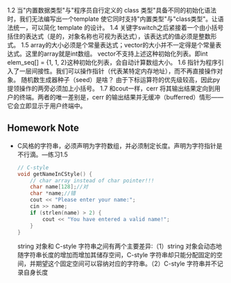 

1.2 当"内置数据类型"与"程序员自行定义的 class 类型"具备不同的初始化语法时，我们无法编写出一个template 使它同时支持"内置类型"与"class类型"。让语法统一，可以简化 template 的设计。
1.4 关键字switch之后紧接着一个由小括号括住的表达式（是的，对象名称也可视为表达式），该表达式的值必须是整数形式。
1.5 array的大小必须是个常量表达式；vector的大小并不一定得是个常量表达式。这里的array就是int数组。
vector不支持上述这种初始化列表。即int elem_seq[] = {1, 1, 2}这种初始化列表，会自动计算数组大小。
1.6 指针为程序引入了一层间接性。我们可以操作指针（代表某特定内存地址），而不再直接操作对象。
随机数生成器种子（seed）是啥？
由于下标运算符的优先级较高，因此py提领操作的两旁必须加上小括号。
1.7 和cout一样，cerr 将其输出结果定向到用户的终端。两者的唯一差别是，cerr 的输出结果并无缓冲（bufferred）情形——它会立即显示于用户终端中。







## Homework Note

- C风格的字符串，必须声明为字符数组，并必须制定长度。声明为字符指针是不行滴。—练习1.5

  ```c++
  // C-style
  void getNameInCStyle() {
      // char array instead of char pointer!!!
      char name[128];//对
      char *name;//错
      cout << "Please enter your name:";
      cin >> name;
      if (strlen(name) > 2) {
          cout << "You have entered a valid name!";
      }
  }
  ```

  string 对象和 C-style 字符串之间有两个主要差异∶（1）string 对象会动态地随字符串长度的增加而增加其储存空间，C-style 字符串却只能分配固定的空间，并期望这个固定空间可以容纳对应的字符串。（2）C-style 字符串并不记录自身长度


